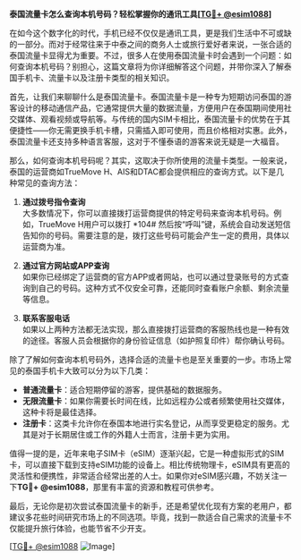 **泰国流量卡怎么查询本机号码？轻松掌握你的通讯工具[[TG💪+ @esim1088](https://t.me/s/esim1088)]**

在如今这个数字化的时代，手机已经不仅仅是通讯工具，更是我们生活中不可或缺的一部分。而对于经常往来于中泰之间的商务人士或旅行爱好者来说，一张合适的泰国流量卡显得尤为重要。不过，很多人在使用泰国流量卡时会遇到一个问题：如何查询本机号码？别担心，这篇文章将为你详细解答这个问题，并带你深入了解泰国手机卡、流量卡以及注册卡类型的相关知识。

首先，让我们来聊聊什么是泰国流量卡。泰国流量卡是一种专为短期访问泰国的游客设计的移动通信产品，它通常提供大量的数据流量，方便用户在泰国期间使用社交媒体、观看视频或导航等。与传统的国内SIM卡相比，泰国流量卡的优势在于其便捷性——你无需更换手机卡槽，只需插入即可使用，而且价格相对实惠。此外，泰国流量卡还支持多种语言客服，这对于不懂泰语的游客来说无疑是一大福音。

那么，如何查询本机号码呢？其实，这取决于你所使用的流量卡类型。一般来说，泰国的运营商如TrueMove H、AIS和DTAC都会提供相应的查询方式。以下是几种常见的查询方法：

1. **通过拨号指令查询**  
   大多数情况下，你可以直接拨打运营商提供的特定号码来查询本机号码。例如，TrueMove H用户可以拨打 *104# 然后按“呼叫”键，系统会自动发送短信告知你的号码。需要注意的是，拨打这些号码可能会产生一定的费用，具体以运营商为准。

2. **通过官方网站或APP查询**  
   如果你已经绑定了运营商的官方APP或者网站，也可以通过登录账号的方式查询到自己的号码。这种方式不仅安全可靠，还能同时查看账户余额、剩余流量等信息。

3. **联系客服电话**  
   如果以上两种方法都无法实现，那么直接拨打运营商的客服热线也是一种有效的途径。客服人员会根据你的身份验证信息（如护照复印件）帮你确认号码。

除了了解如何查询本机号码外，选择合适的流量卡也是至关重要的一步。市场上常见的泰国手机卡大致可以分为以下几类：

- **普通流量卡**：适合短期停留的游客，提供基础的数据服务。
- **无限流量卡**：如果你需要长时间在线，比如远程办公或者频繁使用社交媒体，这种卡将是最佳选择。
- **注册卡**：这类卡允许你在泰国本地进行实名登记，从而享受更稳定的服务。尤其是对于长期居住或工作的外籍人士而言，注册卡更为实用。

值得一提的是，近年来电子SIM卡（eSIM）逐渐兴起，它是一种虚拟形式的SIM卡，可以直接下载到支持eSIM功能的设备上。相比传统物理卡，eSIM具有更高的灵活性和便携性，非常适合经常出差的人士。如果你对eSIM感兴趣，不妨关注一下**TG💪+ @esim1088**，那里有丰富的资源和教程可供参考。

最后，无论你是初次尝试泰国流量卡的新手，还是希望优化现有方案的老用户，都建议多花些时间研究市场上的不同选项。毕竟，找到一款适合自己需求的流量卡不仅能提升旅行体验，也能节省不少开支。

[[TG💪+ @esim1088](https://t.me/s/esim1088) ![Image](https://i.postimg.cc/4NQfJmqS/Snipaste-2025-05-13-00-14-12.png)]